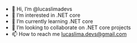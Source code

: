 - 👋 Hi, I’m @lucaslimadevs
- 👀 I’m interested in .NET core
- 🌱 I’m currently learning .NET core
- 💞️ I’m looking to collaborate on .NET core projects
- 📫 How to reach me lucaslima.devs@gmail.com

<!---
lucaslimadevs/lucaslimadevs is a ✨ special ✨ repository because its `README.md` (this file) appears on your GitHub profile.
You can click the Preview link to take a look at your changes.
--->
